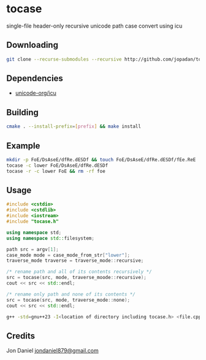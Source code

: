 # tocase

single-file header-only recursive unicode path case convert using icu

## Downloading

```sh
git clone --recurse-submodules --recursive http://github.com/jopadan/tocase
```

## Dependencies

- [unicode-org/icu](http://github.com/unicode-org/icu)

## Building

```sh
cmake . --install-prefix=[prefix] && make install
```
## Example

```sh
mkdir -p FoE/DsAseE/dfRe.dESDf && touch FoE/DsAseE/dfRe.dESDf/fEe.ReE
tocase -c lower FoE/DsAseE/dfRe.dESDf
tocase -r -c lower FoE && rm -rf foe
```

## Usage

```c++
#include <cstdio>
#include <cstdlib>
#include <iostream>
#include "tocase.h"

using namespace std;
using namespace std::filesystem;

path src = argv[1];
case_mode mode = case_mode_from_str["lower"];
traverse_mode traverse = traverse_mode::recursive;

/* rename path and all of its contents recursively */
src = tocase(src, mode, traverse_moode::recursive);
cout << src << std::endl;

/* rename only path and none of its contents */
src = tocase(src, mode, traverse_mode::none);
cout << src << std::endl;
```

```sh
g++ -std=gnu++23 -I<location of directory including tocase.h> <file.cpp> -licuuc
```

## Credits

Jon Daniel <jondaniel879@gmail.com>
